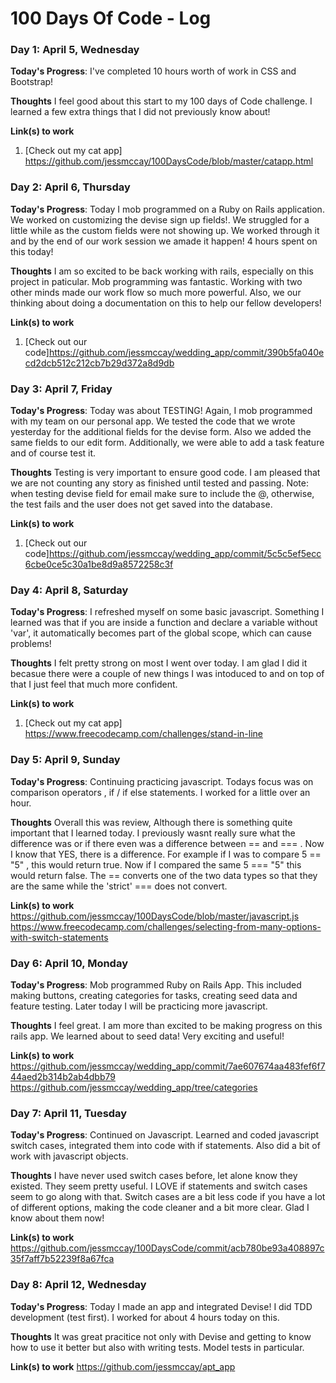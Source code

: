 # 100 Days Of Code - Log

### Day 1: April 5, Wednesday

**Today's Progress**: I've completed 10 hours worth of work in CSS and Bootstrap!

**Thoughts** I feel good about this start to my 100 days of Code challenge. I learned a few extra things that I did not previously know about! 

**Link(s) to work**
1. [Check out my cat app] https://github.com/jessmccay/100DaysCode/blob/master/catapp.html

### Day 2: April 6, Thursday

**Today's Progress**: Today I mob programmed on a Ruby on Rails application. We worked on customizing the devise sign up fields!. We struggled for a little while as the custom fields were not showing up. We worked through it and by the end of our work session we amade it happen! 4 hours spent on this today!

**Thoughts** I am so excited to be back working with rails, especially on this project in paticular. Mob programming was fantastic. Working with two other minds made our work flow so much more powerful. Also, we our thinking about doing a documentation on this to help our fellow developers!

**Link(s) to work**
1. [Check out our code]https://github.com/jessmccay/wedding_app/commit/390b5fa040ecd2dcb512c212cb7b29d372a8d9db

### Day 3: April 7, Friday

**Today's Progress**: Today was about TESTING! Again, I mob programmed with my team on our personal app. We tested the code that we wrote yesterday for the additional fields for the devise form. Also we added the same fields to our edit form. Additionally, we were able to add a task feature and of course test it. 

**Thoughts** Testing is very important to ensure good code. I am pleased that we are not counting any story as finished until tested and passing. Note: when testing devise field for email make sure to include the @, otherwise, the test fails and the user does not get saved into the database.

**Link(s) to work**
1. [Check out our code]https://github.com/jessmccay/wedding_app/commit/5c5c5ef5ecc6cbe0ce5c30a1be8d9a8572258c3f

### Day 4: April 8, Saturday

**Today's Progress**: I refreshed myself on some basic javascript. Something I learned was that if you are inside a function and declare a variable without 'var', it automatically becomes part of the global scope, which can cause problems! 

**Thoughts** I felt pretty strong on most I went over today. I am glad I did it becasue there were a couple of new things I was intoduced to and on top of that I just feel that much more confident.

**Link(s) to work**
1. [Check out my cat app] https://www.freecodecamp.com/challenges/stand-in-line

### Day 5: April 9, Sunday

**Today's Progress**: Continuing practicing javascript. Todays focus was on comparison operators , if / if else statements. I worked for a little over an hour.

**Thoughts** Overall this was review, Although there is something quite important that I learned today. I previously wasnt really sure what the difference was or if there even was a difference between == and === . Now I know that YES, there is a difference. For example if I was to compare 5 == "5" , this would return true. Now if I compared the same  5 === "5" this would return false. The == converts one of the two data types so that they are the same while the 'strict' === does not convert.

**Link(s) to work**
https://github.com/jessmccay/100DaysCode/blob/master/javascript.js
https://www.freecodecamp.com/challenges/selecting-from-many-options-with-switch-statements

### Day 6: April 10, Monday

**Today's Progress**: Mob programmed Ruby on Rails App. This included making buttons, creating categories for tasks, creating seed data and feature testing. Later today I will be practicing more javascript.

**Thoughts** I feel great. I am more than excited to be making progress on this rails app. We learned about to seed data! Very exciting and useful! 

**Link(s) to work**
https://github.com/jessmccay/wedding_app/commit/7ae607674aa483fef6f744aed2b314b2ab4dbb79
https://github.com/jessmccay/wedding_app/tree/categories


### Day 7: April 11, Tuesday

**Today's Progress**: Continued on Javascript. Learned and coded javascript switch cases, integrated them into code with if statements. Also did a bit of work with javascript objects.

**Thoughts** I have never used switch cases before, let alone know they existed. They seem pretty useful. I LOVE if statements and switch cases seem to go along with that. Switch cases are a bit less code if you have a lot of different options, making the code cleaner and a bit more clear. Glad I know about them now!

**Link(s) to work**
https://github.com/jessmccay/100DaysCode/commit/acb780be93a408897c35f7aff7b52239f8a67fca


### Day 8: April 12, Wednesday

**Today's Progress**: Today I made an app and integrated Devise! I did TDD development (test first). I worked for about 4 hours today on this. 

**Thoughts** It was great pracitice not only with Devise and getting to know how to use it better but also with writing tests. Model tests in particular. 

**Link(s) to work**
https://github.com/jessmccay/apt_app
